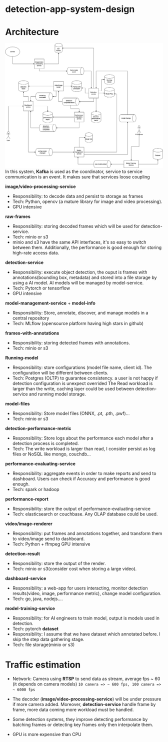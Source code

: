 # detection-app-system-design
# Architecture
![img.png](img.png)
In this system, **Kafka** is used as the coordinator, service to service communication is an event. It makes sure that services loose coupling

**image/video-processing-service**
- Responsibility: to decode data and persist to storage as frames
- Tech: Python, opencv (a mature library for image and video processing). 
- GPU intensive

**raw-frames**
- Responsibility: storing decoded frames which will be used for detection-service.
- Tech: minio or s3
- minio and s3 have the same API interfaces, it's so easy to switch between them. Additionally, the performance is good enough for storing high-rate access data.

**detection-service**
- Responsibility: execute object detection, the ouput is frames with annotations(bounding box, metadata) and stored into a file storage by using a AI model. AI models will be managed by model-service.
- Tech: Pytorch or tensorflow
- GPU intensive

**model-management-service** + **model-info**
- Responsibility: Store, annotate, discover, and manage models in a central repository
- Tech: MLflow (opensource platform having high stars in github)

**frames-with-annotations**
- Responsibility: storing detected frames with annotations.
- Tech: minio or s3

**Running-model**
- Responsibility: store configurations (model file name, client id). The configuration will be different between clients.
- Tech: Postgres (OLTP) to guarantee consistency. a user is not happy if detection configuration is unexpect overrided
The Read workload is larger than the write, caching layer could be used between detection-service and running model storage.

**model-files**
- Responsibility: Store model files (ONNX, .pt, .pth, .pwf)...
- Tech: minio or s3

**detection-performance-metric**
- Responsibility: Store logs about the performance each model after a detection process is completed.
- Tech: The write workload is larger than read, I consider persist as log files or NoSQL like mongo, couchdb...

**performance-evaluating-service**
- Responsibility: aggregate events in order to make reports and send to dashboard. Users can check if Accuracy and performance is good enough.
- Tech: spark or hadoop

**performance-report**
- Responsibility: store the output of performance-evaluating-service
- Tech: elasticsearch or couchbase. Any OLAP database could be used.

**video/image-renderer**
- Responsibility: put frames and annotations together, and transform them to video/image send to dashboard.
- Tech: Python + ffmpeg
GPU intensive

**detection-result**
- Responsibility: store the output of the render.
- Tech: minio or s3(consider cost when storing a large video).

**dashboard-service**
- Responsibility: a web-app for users interacting, monitor detection results(video, image, performance metric), change model configuration.
- Tech: go, java, nodejs....

**model-training-service**
- Responsibility: for AI engineers to train model, output is models used in detection.
- Tech: pytorch
**dataset**
- Responsibility: I assume that we have dataset which annotated before. I skip the step data gathering stage.
- Tech: file storage(minio or s3)

# Traffic estimation
- Network: Camera using **RTSP** to send data as stream, average fps ~ 60 (it depends on camera models)
```10 camera => ~ 600 fps, 100 camera => ~ 6000 fps```

- The decoder (**image/video-processing-service**) will be under pressure if more camera added. Moreover, **detection-service** handle frame by frame, more data coming more workload must be handled.

- Some detection systems, they improve detecting performance by batching frames or detecting key frames only then interpolate them.

- GPU is more expensive than CPU



